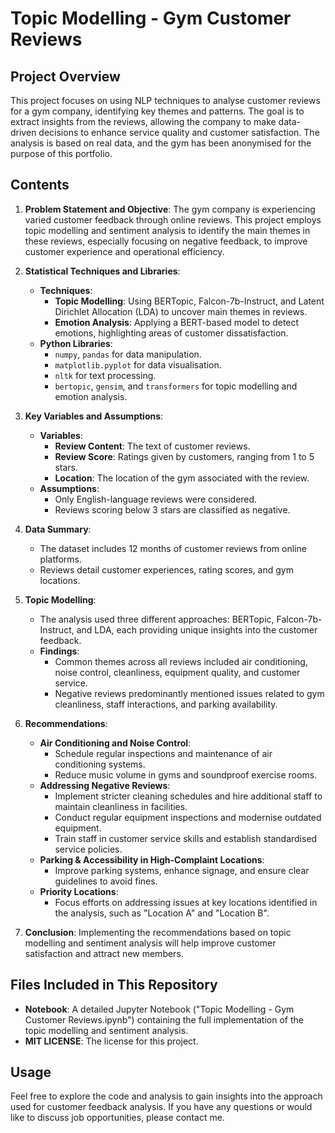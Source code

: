 # Topic Modelling - Gym Customer Reviews

## Project Overview
This project focuses on using NLP techniques to analyse customer reviews for a gym company, identifying key themes and patterns. The goal is to extract insights from the reviews, allowing the company to make data-driven decisions to enhance service quality and customer satisfaction. The analysis is based on real data, and the gym has been anonymised for the purpose of this portfolio.

## Contents
1. **Problem Statement and Objective**: The gym company is experiencing varied customer feedback through online reviews. This project employs topic modelling and sentiment analysis to identify the main themes in these reviews, especially focusing on negative feedback, to improve customer experience and operational efficiency.
   
2. **Statistical Techniques and Libraries**: 
    - **Techniques**:
        - **Topic Modelling**: Using BERTopic, Falcon-7b-Instruct, and Latent Dirichlet Allocation (LDA) to uncover main themes in reviews.
        - **Emotion Analysis**: Applying a BERT-based model to detect emotions, highlighting areas of customer dissatisfaction.
    - **Python Libraries**:
        - `numpy`, `pandas` for data manipulation.
        - `matplotlib.pyplot` for data visualisation.
        - `nltk` for text processing.
        - `bertopic`, `gensim`, and `transformers` for topic modelling and emotion analysis.
   
3. **Key Variables and Assumptions**:
    - **Variables**:
        - **Review Content**: The text of customer reviews.
        - **Review Score**: Ratings given by customers, ranging from 1 to 5 stars.
        - **Location**: The location of the gym associated with the review.
    - **Assumptions**:
        - Only English-language reviews were considered.
        - Reviews scoring below 3 stars are classified as negative.

4. **Data Summary**:
    - The dataset includes 12 months of customer reviews from online platforms.
    - Reviews detail customer experiences, rating scores, and gym locations.

5. **Topic Modelling**:
    - The analysis used three different approaches: BERTopic, Falcon-7b-Instruct, and LDA, each providing unique insights into the customer feedback.
    - **Findings**:
        - Common themes across all reviews included air conditioning, noise control, cleanliness, equipment quality, and customer service.
        - Negative reviews predominantly mentioned issues related to gym cleanliness, staff interactions, and parking availability.

6. **Recommendations**:
    - **Air Conditioning and Noise Control**:
        - Schedule regular inspections and maintenance of air conditioning systems.
        - Reduce music volume in gyms and soundproof exercise rooms.
    - **Addressing Negative Reviews**:
        - Implement stricter cleaning schedules and hire additional staff to maintain cleanliness in facilities.
        - Conduct regular equipment inspections and modernise outdated equipment.
        - Train staff in customer service skills and establish standardised service policies.
    - **Parking & Accessibility in High-Complaint Locations**:
        - Improve parking systems, enhance signage, and ensure clear guidelines to avoid fines.
    - **Priority Locations**:
        - Focus efforts on addressing issues at key locations identified in the analysis, such as "Location A" and "Location B".

7. **Conclusion**: Implementing the recommendations based on topic modelling and sentiment analysis will help improve customer satisfaction and attract new members.

## Files Included in This Repository
- **Notebook**: A detailed Jupyter Notebook ("Topic Modelling - Gym Customer Reviews.ipynb") containing the full implementation of the topic modelling and sentiment analysis.
- **MIT LICENSE**: The license for this project.

## Usage
Feel free to explore the code and analysis to gain insights into the approach used for customer feedback analysis. If you have any questions or would like to discuss job opportunities, please contact me.
